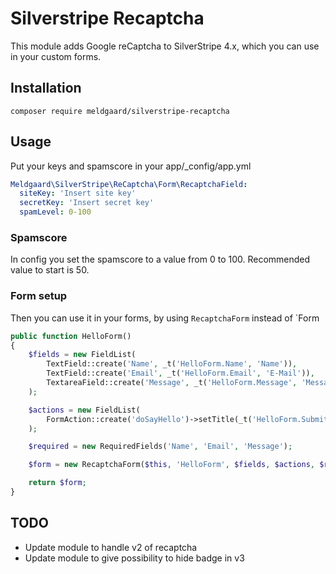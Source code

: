 # Silverstripe Recaptcha
This module adds Google reCaptcha to SilverStripe 4.x, which you can use in your custom forms.

## Installation
```composer require meldgaard/silverstripe-recaptcha```

## Usage
Put your keys and spamscore in your app/_config/app.yml
```yml
Meldgaard\SilverStripe\ReCaptcha\Form\RecaptchaField:
  siteKey: 'Insert site key'
  secretKey: 'Insert secret key'
  spamLevel: 0-100
```

### Spamscore
In config you set the spamscore to a value from 0 to 100. Recommended value to start is 50.


### Form setup
Then you can use it in your forms, by using `RecaptchaForm` instead of `Form

```php
public function HelloForm()
{
    $fields = new FieldList(
        TextField::create('Name', _t('HelloForm.Name', 'Name')),
        TextField::create('Email', _t('HelloForm.Email', 'E-Mail')),
        TextareaField::create('Message', _t('HelloForm.Message', 'Message')),
    );

    $actions = new FieldList(
        FormAction::create('doSayHello')->setTitle(_t('HelloForm.Submit', 'Send'))
    );

    $required = new RequiredFields('Name', 'Email', 'Message');

    $form = new RecaptchaForm($this, 'HelloForm', $fields, $actions, $required);

    return $form;
}
```

## TODO
* Update module to handle v2 of recaptcha
* Update module to give possibility to hide badge in v3
